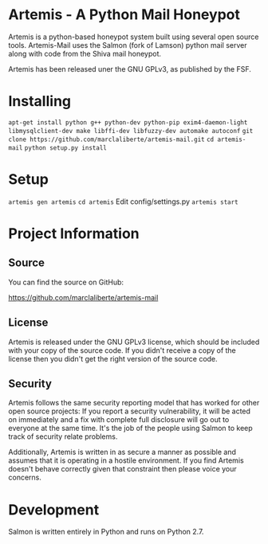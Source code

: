 Artemis - A Python Mail Honeypot
=============================

Artemis is a python-based honeypot system built using several open source
tools. Artemis-Mail uses the Salmon (fork of Lamson) python mail server along
with code from the Shiva mail honeypot.

Artemis has been released uner the GNU GPLv3, as published by the FSF.

Installing
==========

`apt-get install python g++ python-dev python-pip exim4-daemon-light libmysqlclient-dev make libffi-dev libfuzzy-dev automake autoconf`
`git clone https://github.com/marclaliberte/artemis-mail.git`
`cd artemis-mail`
`python setup.py install`


Setup
==========

`artemis gen artemis`
`cd artemis`
Edit config/settings.py
`artemis start`

Project Information
===================

Source
-----

You can find the source on GitHub:

https://github.com/marclaliberte/artemis-mail

License
----

Artemis is released under the GNU GPLv3 license, which should be included with
your copy of the source code.  If you didn't receive a copy of the license then
you didn't get the right version of the source code.


Security
--------

Artemis follows the same security reporting model that has worked for other open
source projects:  If you report a security vulnerability, it will be acted on
immediately and a fix with complete full disclosure will go out to everyone at
the same time.  It's the job of the people using Salmon to keep track of
security relate problems.

Additionally, Artemis is written in as secure a manner as possible and assumes
that it is operating in a hostile environment.  If you find Artemis doesn't
behave correctly given that constraint then please voice your concerns.



Development
===========

Salmon is written entirely in Python and runs on Python 2.7.
